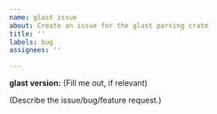 ```yaml
---
name: glast issue
about: Create an issue for the glast parsing crate
title: ''
labels: bug
assignees: ''

---
```


**glast version:** (Fill me out, if relevant)

(Describe the issue/bug/feature request.)
